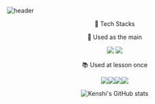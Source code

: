 ![header](https://capsule-render.vercel.app/api?type=wave&color=add8e6&height=200&section=header&text=Kenshi%20GitHub&fontSize=90)

<div align="center">

📏 Tech Stacks
  
  
  
📍 Used as the main

<img src="https://img.shields.io/badge/C++-00599C?style=for-the-badge&logo=cplusplus&logoColor=white"> <img src="https://img.shields.io/badge/Python-3776AB?style=for-the-badge&logo=Python&logoColor=white">

📚 Used at lesson once

<img src="https://img.shields.io/badge/HTML-E34F26?style=for-the-badge&logo=html5&logoColor=white"><img src="https://img.shields.io/badge/CSS-1572B6?style=for-the-badge&logo=css3&logoColor=white"><img src="https://img.shields.io/badge/Unity-FFFFFF?style=for-the-badge&logo=unity&logoColor=black"><img src="https://img.shields.io/badge/Arduino-00979D?style=for-the-badge&logo=arduino&logoColor=white">
  
![Kenshi's GitHub stats](https://github-readme-stats.vercel.app/api?username=Kenshi-OwO&show_icons=true&theme=dracula)
  </div>
